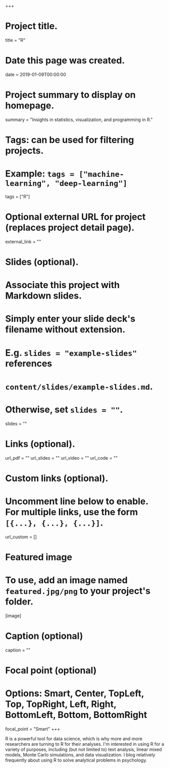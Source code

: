 +++
# Project title.
title = "R"

# Date this page was created.
date = 2019-01-09T00:00:00

# Project summary to display on homepage.
summary = "Insights in statistics, visualization, and programming in R."

# Tags: can be used for filtering projects.
# Example: `tags = ["machine-learning", "deep-learning"]`
tags = ["R"]

# Optional external URL for project (replaces project detail page).
external_link = ""

# Slides (optional).
#   Associate this project with Markdown slides.
#   Simply enter your slide deck's filename without extension.
#   E.g. `slides = "example-slides"` references 
#   `content/slides/example-slides.md`.
#   Otherwise, set `slides = ""`.
slides = ""

# Links (optional).
url_pdf = ""
url_slides = ""
url_video = ""
url_code = ""

# Custom links (optional).
#   Uncomment line below to enable. For multiple links, use the form `[{...}, {...}, {...}]`.
url_custom = []

# Featured image
# To use, add an image named `featured.jpg/png` to your project's folder. 
[image]
  # Caption (optional)
  caption = ""
  
  # Focal point (optional)
  # Options: Smart, Center, TopLeft, Top, TopRight, Left, Right, BottomLeft, Bottom, BottomRight
  focal_point = "Smart"
+++

R is a powerful tool for data science, which is why more and more researchers are turning to R for their analyses. I'm interested in using R for a variety of purposes, including (but not limited to) text analysis, linear mixed models, Monte Carlo simulations, and data visualization. I blog relatively frequently about using R to solve analytical problems in psychology.